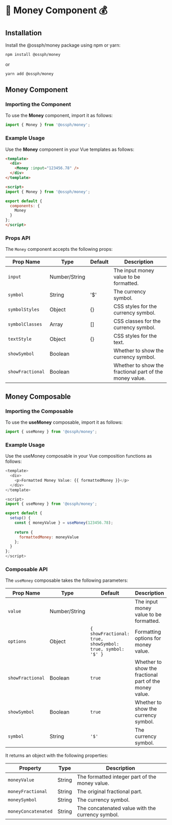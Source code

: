 # 💸 Money Component 💰

## Installation

Install the @ossph/money package using npm or yarn:

```bash
npm install @ossph/money

```
or 

```bash
yarn add @ossph/money

```

## Money Component

### Importing the Component

To use the **Money** component, import it as follows:

```js
import { Money } from '@ossph/money';
```

### Example Usage

Use the **Money** component in your Vue templates as follows:

```html
<template>
  <div>
    <Money :input="123456.78" />
  </div>
</template>

<script>
import { Money } from '@ossph/money';

export default {
  components: {
    Money
  }
};
</script>

```

### Props API

The `Money` component accepts the following props:

| Prop Name      | Type                | Default | Description                                        |
|----------------|---------------------|---------|----------------------------------------------------|
| `input`        | Number/String       |         | The input money value to be formatted.            |
| `symbol`       | String              | '$'     | The currency symbol.                              |
| `symbolStyles` | Object              | {}      | CSS styles for the currency symbol.               |
| `symbolClasses`| Array               | []      | CSS classes for the currency symbol.              |
| `textStyle`    | Object              | {}      | CSS styles for the text.                          |
| `showSymbol`   | Boolean             |         | Whether to show the currency symbol.              |
| `showFractional` | Boolean            |         | Whether to show the fractional part of the money value. |



## Money Composable

### Importing the Composable

To use the **useMoney** composable, import it as follows:

```js
import { useMoney } from '@ossph/money';
```

### Example Usage

Use the useMoney composable in your Vue composition functions as follows:

```js
<template>
  <div>
    <p>Formatted Money Value: {{ formattedMoney }}</p>
  </div>
</template>

<script>
import { useMoney } from '@ossph/money';

export default {
  setup() {
    const { moneyValue } = useMoney(123456.78);
    
    return {
      formattedMoney: moneyValue
    };
  }
};
</script>
```

### Composable API

The `useMoney` composable takes the following parameters:

| Prop Name  | Type               | Default                                          | Description                                        |
|------------|--------------------|--------------------------------------------------|----------------------------------------------------|
| `value`    | Number/String      |                                                  | The input money value to be formatted.            |
| `options`  | Object             | `{ showFractional: true, showSymbol: true, symbol: '$' }` | Formatting options for money value.        |
| `showFractional` | Boolean        | `true`                                           | Whether to show the fractional part of the money value. |
| `showSymbol`     | Boolean        | `true`                                           | Whether to show the currency symbol.               |
| `symbol`         | String         | `'$'`                                            | The currency symbol.                              |


It returns an object with the following properties:

| Property           | Type   | Description                                        |
|--------------------|--------|----------------------------------------------------|
| `moneyValue`       | String | The formatted integer part of the money value.    |
| `moneyFractional`  | String | The original fractional part.                     |
| `moneySymbol`      | String | The currency symbol.                              |
| `moneyConcatenated`| String | The concatenated value with the currency symbol.  |
